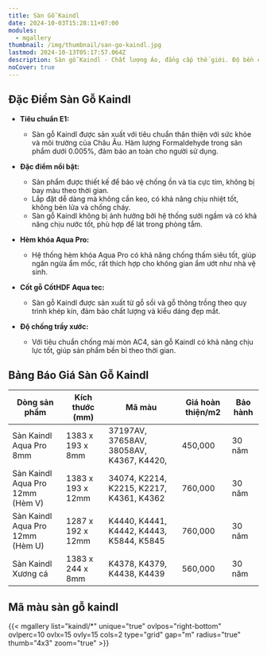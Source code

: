 ```yaml
---
title: Sàn Gỗ Kaindl
date: 2024-10-03T15:28:11+07:00
modules:
  - mgallery
thumbnail: /img/thumbnail/san-go-kaindl.jpg
lastmod: 2024-10-13T05:17:57.064Z
description: Sàn gỗ Kaindl - Chất lượng Áo, đẳng cấp thế giới. Độ bền cao, chống trầy xước tuyệt vời. Đa dạng màu sắc, phù hợp mọi phong cách nội thất.
noCover: true
---
```

## Đặc Điểm Sàn Gỗ Kaindl

- **Tiêu chuẩn E1:** 
  - Sàn gỗ Kaindl được sản xuất với tiêu chuẩn thân thiện với sức khỏe và môi trường của Châu Âu. Hàm lượng Formaldehyde trong sản phẩm dưới 0.005%, đảm bảo an toàn cho người sử dụng.

- **Đặc điểm nổi bật:**
  - Sản phẩm được thiết kế để bảo vệ chống ồn và tia cực tím, không bị bay màu theo thời gian.
  - Lắp đặt dễ dàng mà không cần keo, có khả năng chịu nhiệt tốt, không bén lửa và chống cháy.
  - Sàn gỗ Kaindl không bị ảnh hưởng bởi hệ thống sưởi ngầm và có khả năng chịu nước tốt, phù hợp để lát trong phòng tắm.

- **Hèm khóa Aqua Pro:**
  - Hệ thống hèm khóa Aqua Pro có khả năng chống thấm siêu tốt, giúp ngăn ngừa ẩm mốc, rất thích hợp cho không gian ẩm ướt như nhà vệ sinh.

- **Cốt gỗ CốtHDF Aqua tec:**
  - Sàn gỗ Kaindl được sản xuất từ gỗ sồi và gỗ thông trồng theo quy trình khép kín, đảm bảo chất lượng và kiểu dáng đẹp mắt.

- **Độ chống trầy xước:**
  - Với tiêu chuẩn chống mài mòn AC4, sàn gỗ Kaindl có khả năng chịu lực tốt, giúp sản phẩm bền bỉ theo thời gian.

## Bảng Báo Giá Sàn Gỗ Kaindl
| Dòng sản phẩm                     | Kích thước (mm)        | Mã màu                                                 | Giá hoàn thiện/m2 | Bảo hành |
|-----------------------------------|-------------------------|-------------------------------------------------------|-------------------|----------|
| Sàn Kaindl Aqua Pro 8mm          | 1383 x 193 x 8mm        | 37197AV, 37658AV, 38058AV, K4367, K4420,               | 450,000           | 30 năm   |
| Sàn Kaindl Aqua Pro 12mm (Hèm V) | 1383 x 193 x 12mm       | 34074, K2214, K2215, K2217, K4361, K4362               | 760,000           | 30 năm   |
| Sàn Kaindl Aqua Pro 12mm (Hèm U) | 1287 x 192 x 12mm       | K4440, K4441, K4442, K4443, K5844, K5845               | 760,000           | 30 năm   |
| Sàn Kaindl Xương cá               | 1383 x 244 x 8mm        | K4378, K4379, K4438, K4439                            | 560,000           | 30 năm   |

## Mã màu sàn gỗ kaindl

{{< mgallery list="kaindl/*" unique="true" ovlpos="right-bottom" ovlperc=10 ovlx=15 ovly=15 cols=2 type="grid" gap="m" radius="true" thumb="4x3" zoom="true" >}}
